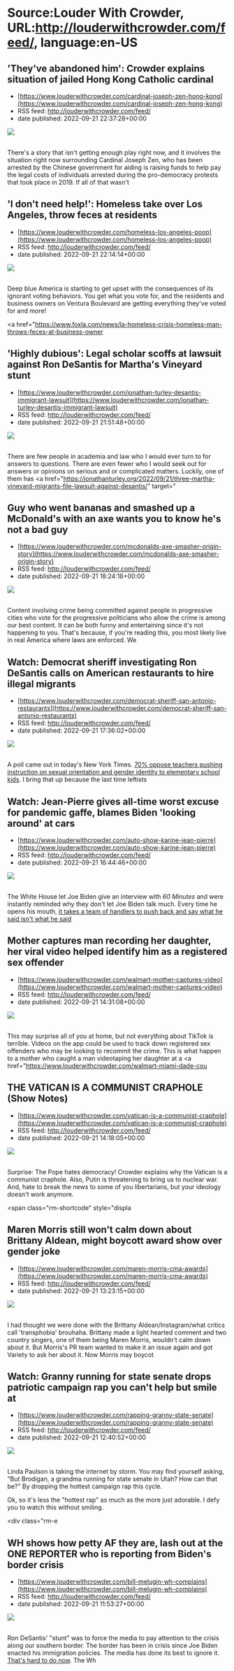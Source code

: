 # Source:Louder With Crowder, URL:http://louderwithcrowder.com/feed/, language:en-US

## 'They've abandoned him': Crowder explains situation of jailed Hong Kong Catholic cardinal
 - [https://www.louderwithcrowder.com/cardinal-joseph-zen-hong-kong](https://www.louderwithcrowder.com/cardinal-joseph-zen-hong-kong)
 - RSS feed: http://louderwithcrowder.com/feed/
 - date published: 2022-09-21 22:37:28+00:00

<img src="https://www.louderwithcrowder.com/media-library/image.png?id=31799432&amp;width=1245&amp;height=700&amp;coordinates=0%2C0%2C0%2C118" /><br /><br /><p>There's a story that isn't getting enough play right now, and it involves the situation right now surrounding Cardinal Joseph Zen, who has been arrested by the Chinese government for aiding is raising funds to help pay the legal costs of individuals arrested during the pro-democracy protests that took place in 2019. If all of that wasn't 

## 'I don't need help!': Homeless take over Los Angeles, throw feces at residents
 - [https://www.louderwithcrowder.com/homeless-los-angeles-poop](https://www.louderwithcrowder.com/homeless-los-angeles-poop)
 - RSS feed: http://louderwithcrowder.com/feed/
 - date published: 2022-09-21 22:14:14+00:00

<img src="https://www.louderwithcrowder.com/media-library/image.png?id=31799378&amp;width=1245&amp;height=700&amp;coordinates=0%2C0%2C0%2C118" /><br /><br /><p>Deep blue America is starting to get upset with the consequences of its ignorant voting behaviors. You get what you vote for, and the residents and business owners on Ventura Boulevard are getting everything they've voted for and more!</p><p><a href="https://www.foxla.com/news/la-homeless-crisis-homeless-man-throws-feces-at-business-owner

## 'Highly dubious': ​Legal scholar scoffs at lawsuit against Ron DeSantis for Martha's Vineyard stunt
 - [https://www.louderwithcrowder.com/jonathan-turley-desantis-immigrant-lawsuit](https://www.louderwithcrowder.com/jonathan-turley-desantis-immigrant-lawsuit)
 - RSS feed: http://louderwithcrowder.com/feed/
 - date published: 2022-09-21 21:51:48+00:00

<img src="https://www.louderwithcrowder.com/media-library/image.png?id=31799303&amp;width=1245&amp;height=700&amp;coordinates=0%2C0%2C0%2C118" /><br /><br /><p>There are few people in academia and law who I would ever turn to for answers to questions. There are even fewer who I would seek out for answers or opinions on serious and or complicated matters. Luckily, one of them has <a href="https://jonathanturley.org/2022/09/21/three-martha-vineyard-migrants-file-lawsuit-against-desantis/" target="

## Guy who went bananas and smashed up a McDonald's with an axe wants you to know he's not a bad guy
 - [https://www.louderwithcrowder.com/mcdonalds-axe-smasher-origin-story](https://www.louderwithcrowder.com/mcdonalds-axe-smasher-origin-story)
 - RSS feed: http://louderwithcrowder.com/feed/
 - date published: 2022-09-21 18:24:18+00:00

<img src="https://www.louderwithcrowder.com/media-library/image.png?id=31797992&amp;width=1245&amp;height=700&amp;coordinates=0%2C0%2C0%2C118" /><br /><br /><p>Content involving crime being committed against people in progressive cities who vote for the progressive politicians who allow the crime is among our best content. It can be both funny and entertaining since it's not happening to you. That's because, if you're reading this, you most likely live in real America where laws are enforced. We

## Watch: Democrat sheriff investigating Ron DeSantis calls on American restaurants to hire illegal migrants
 - [https://www.louderwithcrowder.com/democrat-sheriff-san-antonio-restaurants](https://www.louderwithcrowder.com/democrat-sheriff-san-antonio-restaurants)
 - RSS feed: http://louderwithcrowder.com/feed/
 - date published: 2022-09-21 17:36:02+00:00

<img src="https://www.louderwithcrowder.com/media-library/image.png?id=31797707&amp;width=1245&amp;height=700&amp;coordinates=0%2C38%2C0%2C80" /><br /><br /><p>A poll came out in today's New York Times. <a href="https://flvoicenews.com/nyt-poll-supermajority-support-provisions-of-floridas-parental-rights-in-education-act/" target="_blank">70% oppose teachers pushing instruction on sexual orientation and gender identity to elementary school kids</a>. I bring that up because the last time leftists

## Watch: Jean-Pierre gives all-time worst excuse for pandemic gaffe, blames Biden 'looking around' at cars
 - [https://www.louderwithcrowder.com/auto-show-karine-jean-pierre](https://www.louderwithcrowder.com/auto-show-karine-jean-pierre)
 - RSS feed: http://louderwithcrowder.com/feed/
 - date published: 2022-09-21 16:44:46+00:00

<img src="https://www.louderwithcrowder.com/media-library/image.png?id=31797465&amp;width=1245&amp;height=700&amp;coordinates=0%2C0%2C0%2C118" /><br /><br /><p>The White House let Joe Biden give an interview with <em>60  Minutes</em> and were instantly reminded why they don't let Joe Biden talk much. Every time he opens his mouth, <a href="https://www.louderwithcrowder.com/biden-60-minutes-recap" target="_blank">it takes a team of handlers to push back and say what he said isn't what he said</a>

## Mother captures man recording her daughter, her viral video helped identify him as a registered sex offender
 - [https://www.louderwithcrowder.com/walmart-mother-captures-video](https://www.louderwithcrowder.com/walmart-mother-captures-video)
 - RSS feed: http://louderwithcrowder.com/feed/
 - date published: 2022-09-21 14:31:08+00:00

<img src="https://www.louderwithcrowder.com/media-library/image.png?id=31796920&amp;width=1245&amp;height=700&amp;coordinates=0%2C0%2C0%2C118" /><br /><br /><p>This may surprise all of you at home, but not everything about TikTok is terrible. Videos on the app could be used to track down registered sex offenders who may be looking to recommit the crime. This is what happen to a mother who caught a man videotaping her daughter at a <a href="https://www.louderwithcrowder.com/walmart-miami-dade-cou

## THE VATICAN IS A COMMUNIST CRAPHOLE (Show Notes)
 - [https://www.louderwithcrowder.com/vatican-is-a-communist-craphole](https://www.louderwithcrowder.com/vatican-is-a-communist-craphole)
 - RSS feed: http://louderwithcrowder.com/feed/
 - date published: 2022-09-21 14:18:05+00:00

<img src="https://www.louderwithcrowder.com/media-library/image.jpg?id=31796992&amp;width=1245&amp;height=700&amp;coordinates=0%2C0%2C0%2C0" /><br /><br /><p>Surprise: The Pope hates democracy! Crowder explains why the Vatican is a communist craphole. Also, Putin is threatening to bring us to nuclear war. And, hate to break the news to some of you libertarians, but your ideology doesn't work anymore. </p><p class="shortcode-media shortcode-media-youtube">
<span class="rm-shortcode" style="displa

## Maren Morris still won't calm down about Brittany Aldean, might boycott award show over gender joke
 - [https://www.louderwithcrowder.com/maren-morris-cma-awards](https://www.louderwithcrowder.com/maren-morris-cma-awards)
 - RSS feed: http://louderwithcrowder.com/feed/
 - date published: 2022-09-21 13:23:15+00:00

<img src="https://www.louderwithcrowder.com/media-library/image.jpg?id=31796382&amp;width=1245&amp;height=700&amp;coordinates=0%2C0%2C0%2C118" /><br /><br /><p>I had thought we were done with the Brittany Aldean/Instagram/what critics call 'transphobia' brouhaha. Brittany made a light hearted comment and two country singers, one of them being Maren Morris, wouldn't calm down about it. But Morris's PR team wanted to make it an issue again and got Variety to ask her about it. Now Morris may boycot

## Watch: Granny running for state senate drops patriotic campaign rap you can't help but smile at
 - [https://www.louderwithcrowder.com/rapping-granny-state-senate](https://www.louderwithcrowder.com/rapping-granny-state-senate)
 - RSS feed: http://louderwithcrowder.com/feed/
 - date published: 2022-09-21 12:40:52+00:00

<img src="https://www.louderwithcrowder.com/media-library/image.png?id=31796272&amp;width=1245&amp;height=700&amp;coordinates=0%2C0%2C0%2C118" /><br /><br /><p>Linda Paulson is taking the internet by storm. You may find yourself asking, "But Brodigan, a grandma running for state senate in Utah? How can that be?" By dropping the hottest campaign rap this cycle.</p><p>Ok, so it's less the "hottest rap" as much as the more just adorable. I defy you to watch this without smiling.</p><div class="rm-e

## WH shows how petty AF they are, lash out at the ONE REPORTER who is reporting from Biden's border crisis
 - [https://www.louderwithcrowder.com/bill-melugin-wh-complains](https://www.louderwithcrowder.com/bill-melugin-wh-complains)
 - RSS feed: http://louderwithcrowder.com/feed/
 - date published: 2022-09-21 11:53:27+00:00

<img src="https://www.louderwithcrowder.com/media-library/image.png?id=31795854&amp;width=1245&amp;height=700&amp;coordinates=0%2C0%2C0%2C118" /><br /><br /><p>Ron DeSantis' "stunt" was to force the media to pay attention to the crisis along our southern border. The border has been in crisis since Joe Biden enacted his immigration policies. The media has done its best to ignore it. <a href="https://www.louderwithcrowder.com/ron-desantis-delaware" target="_blank">That's hard to do now</a>. The Wh

